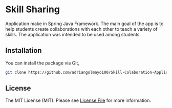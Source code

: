 # Skill Sharing

Application make in Spring Java Framework. The main goal of the app is to help students create collaborations with each other to teach a variety of skills. The application was intended to be used among students.


## Installation

You can install the package via Git,

```bash
git clone https://github.com/adriangolmayo100/Skill-Colaboration-Application-
```

## License

The MIT License (MIT). Please see [License File](LICENSE.md) for more information.

